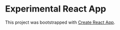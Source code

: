 # Experimental React App

This project was bootstrapped with [Create React App](https://github.com/facebook/create-react-app).



